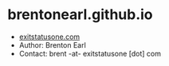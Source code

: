 brentonearl.github.io
=====================

*  [exitstatusone.com](http://exitstatusone.com)
*  Author: Brenton Earl
*  Contact:  brent -at- exitstatusone [dot] com
